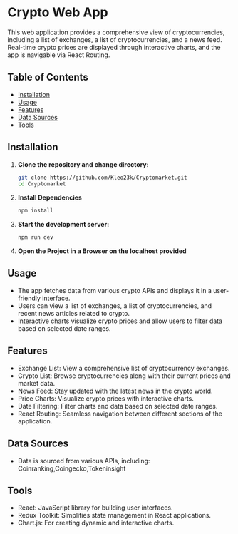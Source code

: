 # Crypto Web App

This web application provides a comprehensive view of cryptocurrencies, including a list of exchanges, a list of cryptocurrencies, and a news feed. 
Real-time crypto prices are displayed through interactive charts, and the app is navigable via React Routing.

## Table of Contents

- [Installation](#installation)
- [Usage](#usage)
- [Features](#features)
- [Data Sources](#data-sources)
- [Tools](#Tools)


## Installation

1. **Clone the repository and change directory:**
   ```bash
   git clone https://github.com/Kleo23k/Cryptomarket.git
   cd Cryptomarket
   
2. **Install Dependencies**
   ```bash
   npm install

3. **Start the development server:**
   ```bash
   npm run dev
   
 4. **Open the Project in a Browser on the localhost provided**

## Usage
  - The app fetches data from various crypto APIs and displays it in a user-friendly interface.
  - Users can view a list of exchanges, a list of cryptocurrencies, and recent news articles related to crypto.
  - Interactive charts visualize crypto prices and allow users to filter data based on selected date ranges.
  
## Features
  - Exchange List: View a comprehensive list of cryptocurrency exchanges.
  - Crypto List: Browse cryptocurrencies along with their current prices and market data.
  - News Feed: Stay updated with the latest news in the crypto world.
  - Price Charts: Visualize crypto prices with interactive charts.
  - Date Filtering: Filter charts and data based on selected date ranges.
  - React Routing: Seamless navigation between different sections of the application.

## Data Sources
  - Data is sourced from various APIs, including: Coinranking,Coingecko,Tokeninsight
  

## Tools
- React: JavaScript library for building user interfaces.
- Redux Toolkit: Simplifies state management in React applications.
- Chart.js: For creating dynamic and interactive charts.


